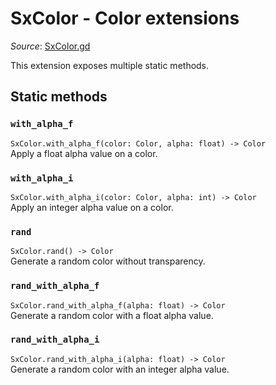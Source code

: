 # SxColor - Color extensions

*Source*: [SxColor.gd](../../extensions/SxColor.gd)

This extension exposes multiple static methods.

## Static methods

### `with_alpha_f`
`SxColor.with_alpha_f(color: Color, alpha: float) -> Color`  
Apply a float alpha value on a color.

### `with_alpha_i`
`SxColor.with_alpha_i(color: Color, alpha: int) -> Color`  
Apply an integer alpha value on a color.

### `rand`
`SxColor.rand() -> Color`  
Generate a random color without transparency.

### `rand_with_alpha_f`
`SxColor.rand_with_alpha_f(alpha: float) -> Color`  
Generate a random color with a float alpha value.

### `rand_with_alpha_i`
`SxColor.rand_with_alpha_i(alpha: float) -> Color`  
Generate a random color with an integer alpha value.